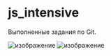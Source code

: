 # js_intensive

Выполненные задания по Git.

![изображение](https://user-images.githubusercontent.com/59005498/164259825-427408f9-e9ae-419a-a406-817479180f45.png)
![изображение](https://user-images.githubusercontent.com/59005498/164259867-5b8d872a-ca9c-4373-8c4e-7b8aca935b2d.png)
